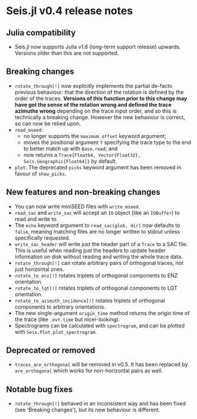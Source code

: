 # Seis.jl v0.4 release notes

## Julia compatibility
- Seis.jl now supports Julia v1.6 (long-term support release) upwards.
  Versions older than this are not supported.

## Breaking changes
- `rotate_through[!]` now explicitly implements the partial de-facto
  previous behaviour: that the direction of the rotation is defined
  by the order of the traces.
  **Versions of this function prior to this change may have got the
  sense of the rotation wrong and defined the trace azimuths wrong**
  depending on the trace input order,
  and so this is technically a breaking change.  However the new
  behaviour is correct, so can now be relied upon.
- `read_mseed`:
  - no longer supports the `maximum_offset` keyword argument;
  - moves the positional argument `T` specifying the trace type to the
    end to better match up with `Base.read`; and
  - now returns a `Trace{Float64, Vector{Float32}, Seis.Geographic{Float64}}`
    by default.
- `plot`: The deprecated `picks` keyword argument has been removed in
  favour of `show_picks`.

## New features and non-breaking changes
- You can now write miniSEED files with `write_mseed`.
- `read_sac` and `write_sac` will accept an `IO` object (like an
  `IOBuffer`) to read and write to.
- The `echo` keyword argument to `read_sac(glob, dir)` now defaults to
  `false`, meaning matching files are no longer written to stdout
  unless specifically requested.
- `write_sac_header` will write just the header part of a `Trace` to a
  SAC file.  This is useful when reading just the headers to update
  header information on disk without reading and writing the whole
  trace data.
- `rotate_through[!]` can rotate arbitrary pairs of orthogonal traces,
  not just horizontal ones.
- `rotate_to_enz[!]` rotates triplets of orthogonal components to ENZ
  orientation
- `rotate_to_lqt[!]` rotates triplets of orthogonal components to
  LQT orientation.
- `rotate_to_azimuth_incidence[!]` rotates triplets of orthogonal components
  to arbitrary orientations.
- The new single-argument `origin_time` method returns the origin time of
  the trace (like `.evt.time` but nicer-looking).
- Spectrograms can be calculated with `spectrogram`, and can be plotted
  with `Seis.Plot.plot_spectrogram`.

## Deprecated or removed
- `traces_are_orthogonal` will be removed in v0.5.  It has been replaced by
  `are_orthogonal` which works for non-horizontal pairs as well.

## Notable bug fixes
- `rotate_through[!]` behaved in an inconsistent way and has been fixed
  (see 'Breaking changes'), but its new behaviour is different.
